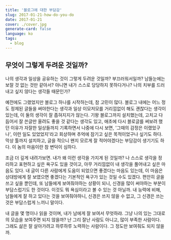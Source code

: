 ```yaml
---
title: '블로그에 대한 부담감'
slug: 2017-01-21-how-do-you-do
date: 2017-01-21
cover: ./cover.jpg
generate-card: false
language: ko
tags:
  - blog
---
```


## 무엇이 그렇게 두려운 것일까?

<!-- end -->

나의 생각과 일상을 공유하는 것이 그렇게 두려운 것일까? 부끄러워서일까? 남들눈에는 보잘 것 없는 것만 같아서? 아니면 내가 스스로 당당하지 못하다거나? 나의 치부를 드러내고 싶지 않다는 생각들 때문인가?

예전에도 그랬었지만 블로그 하나를 시작하는데, 참 고민이 많다. 블로그 내에는 어느 정도 정제된 글들을 써야한다는 생각과 일상 이모저모를 거리낌없이 해도 괜찮다는 생각이 있는데, 이 둘의 생각이 잘 좁혀지지가 않는다. 기왕 블로그까지 설치했는데, 고치고 다듬어서 잘 쓴글만 올려도 좋을 것 같다는 생각도 있고, 애초에 다시 블로글를 써보려 했던 이유가 자잘한 일상들까지 기록하면서 나중에 다시 보면, '그때의 감정은 이랬었구나', 이런 일도 있었었지'라고 회상하며 추억에 잠기고 싶은 목적이었구나 싶기도 하다. 막상 툴까지 설치하고, 글을 적으니 왠지 모르게 잘 적어야겠다는 부담감이 생기기도 하다. 이 놈의 마음이란 참 변덕이 심하다.

조금 더 깊게 내려가보면.
내가 왜 이런 생각을 가지게 된 것일까? 나 스스로 생각을 정리하고 표현하고 싶은 욕구도 있을 것이고, 아무 거리낌없이 내 생각을 풀어내고 싶은 마음도 있다. 내 글이 다른 사람에게 도움이 되었으면 좋겠다는 마음도 있는데, 이 마음은 상대방에게 잘 보였으면 좋겠다는 기본적인 욕구가 있는 것일 수도 있겠다. 편안히 글을 쓰고 싶을 뿐인데, 또 남들에게 보여줘야하는 상황이 되니, 신경을 많이 써야하는 부분이 부담스럽기도 한 것이다. 이것도 뭐 욕심이라고 볼 수 있는 것 아닐까. 내 능력에 비해, 남들에게 잘 하고 있다는 것을 보여줘야하니, 신경은 쓰지 않을 수 없고, 그 신경은 쓰는 것은 부담스럽게 느끼니 말이다.

내 글을 몇 명이나 읽을 것이며, 내가 남에게 잘 보여서 무엇하랴. 그냥 나의 있는 그대로의 모습을 보여주면 되지 않을까? 난 그리 잘난 사람도 아니고, 많이 부족한 사람이다. 그래도 삶은 잘 살아가려고 하루하루 노력하는 사람이다. 그 정도만 보여줘도 되지 않을까.
